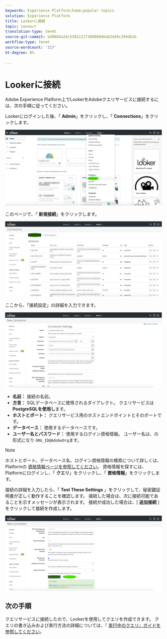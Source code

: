 ```yaml
---
keywords: Experience Platform;home;popular topics
solution: Experience Platform
title: Lookerに接続
topic: connect
translation-type: tm+mt
source-git-commit: bd9884a24c5301121f30090946ab24d9c394db1b
workflow-type: tm+mt
source-wordcount: '217'
ht-degree: 0%

---
```



# Lookerに接続

Adobe Experience Platform上でLookerをAdobeクエリサービスに接続するには、次の手順に従ってください。

Lookerにログインした後、「 **Admin**」をクリックし、「 **Connections**」をクリックします。

![](../images/clients/looker/click-admin-connections.png)

このページで、「 **新規接続**」をクリックします。

![](../images/clients/looker/click-new-connection.png)

ここから、「接続設定」の詳細を入力できます。

![](../images/clients/looker/new-connection.png)

- **名前：** 接続の名前。
- **方言：** SQLデータベースに使用されるダイアレクト。 クエリサービスは **PostgreSQLを使用し**&#x200B;ます。
- **ホストとポート：** クエリサービス用のホストエンドポイントとそのポートです。
- **データベース：** 使用するデータベースです。
- **ユーザー名とパスワード：** 使用するログイン資格情報。 ユーザー名は、の形式になり `ORG_ID@AdobeOrg`ます。

>[!NOTE]
>
>ホストとポート、データベース名、ログイン資格情報の検索について詳しくは、Platformの [資格情報ページを参照してください](https://platform.adobe.com/query/configuration)。 資格情報を探すには、Platformにログインし、「 **クエリ**」をクリックし、「 **資格情報**」をクリックします。

接続の詳細を入力したら、「 **Test These Settings** 」をクリックして、秘密鍵証明書が正しく動作することを確認します。 接続した場合は、次に接続可能であることを示すメッセージが表示されます。 接続が成功した場合は、[ **追加接続** ]をクリックして接続を作成します。

![](../images/clients/looker/click-test-connection.png)

## 次の手順

クエリサービスに接続したので、Lookerを使用してクエリを作成できます。 クエリの書き込みおよび実行方法の詳細については、『 [実行中のクエリ』ガイドを参照してください](../creating-queries/creating-queries.md)。